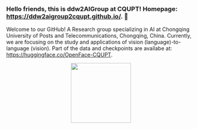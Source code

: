 ### Hello friends, this is ddw2AIGroup at CQUPT! Homepage: https://ddw2aigroup2cqupt.github.io/. 👋

<!--
[![](https://img.shields.io/endpoint?url=https://raw.githubusercontent.com/yaoyao-liu/yaoyao-liu.github.io/google-scholar-stats/gs_data_shieldsio.json?&style=flat-square&logo=google-scholar&logoColor=white&label=Google%20Scholar%20Citations&labelColor=4984e9&color=4984e9&)](https://scholar.google.com/citations?user=Uf9GqRsAAAAJ)
-->

Welcome to our GitHub! A Research group specializing in AI at Chongqing University of Posts and Telecommunications, Chongqing, China. Currently, we are focusing on the study and applications of vision (language)-to-language (vision). Part of the data and checkpoints are availabe at: https://huggingface.co/OpenFace-CQUPT. 

<p align="center">
  <img height="160em" src="https://github-readme-stats-eight-theta.vercel.app/api?username=ddw2AIGROUP2CQUPT&show_icons=true&theme=default#gh-light-mode-only&include_all_commits=true&count_private=true"/>
</p>

